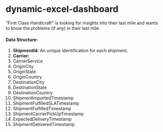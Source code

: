 # dynamic-excel-dashboard
"First Class Handicraft" is looking for insights into their last mile and wants to know the problems (if any) in their last mile.

#### Data Structure:
1. **ShipmentId:** An unique identification for each shipment. 
2. **Carrier:** 
3. CarrierService
4. OriginCity
5. OriginState
6. OriginCountry
7. DestinationCity
8. DestinationState
9. DestinationCountry
10. ShipmentImportedTimestamp
11. ShipmentFulfilledSLATimestamp
12. ShipmentFulfilledTimestamp
13. ShipmentCarrierPickUpTimestamp
14. ExpectedDeliveryTimestamp
15. ShipmentDeliveredTimestamp
